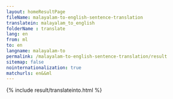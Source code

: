 ```yaml
---
layout: homeResultPage
fileName: malayalam-to-english-sentence-translation
translatein: malayalam_to_english
folderName : translate
lang: en
from: ml
to: en
langname: malayalam-to
permalink: /malayalam-to-english-sentence-translation/result
sitemap: false
nointernationalization: true
matchurls: en&&ml
---
```

{% include result/translateinto.html %}

<script src="/js/result/translation.js" data-foldername="{{page.folderName}}" data-lang="{{page.lang}}"></script>
